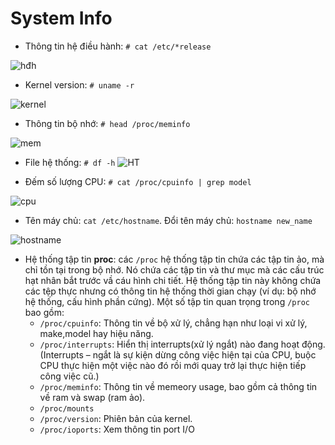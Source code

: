 # System Info
- Thông tin hệ điều hành: `# cat /etc/*release`

![hđh](https://f5-zpcloud.zdn.vn/7247237234733165834/bb177a0fccae07f05ebf.jpg)

- Kernel version: `# uname -r`

![kernel](https://f5-zpcloud.zdn.vn/2519204668138834955/70826654d5f51eab47e4.jpg)

- Thông tin bộ nhớ: `# head /proc/meminfo`

![mem](https://f4-zpcloud.zdn.vn/274703644576068334/67d7f6245b8590dbc994.jpg)

- File hệ thống: `# df -h`
![HT](https://f4-zpcloud.zdn.vn/2406618662968936198/0fc4a28e052fce71973e.jpg)

- Đếm số lượng CPU: `# cat /proc/cpuinfo | grep model`

![cpu](https://f4-zpcloud.zdn.vn/6623152924029058884/74a3adf90c58c7069e49.jpg)

- Tên máy chủ: `cat /etc/hostname`. Đổi tên máy chủ: `hostname new_name`

![hostname](https://f4-zpcloud.zdn.vn/8240657023440047752/25166505e7a92cf775b8.jpg)

- Hệ thống tập tin **proc**: các `/proc`
hệ thống tập tin chứa các tập tin ảo, mà chỉ tồn tại trong bộ nhớ. Nó chứa các tập tin và thư mục mà các cấu trúc hạt nhân bắt trước vầ cáu hình chi tiết. Hệ thống tập tin này không chứa các tệp thực nhưng có thông tin hệ thống thời gian chạy (ví dụ: bộ nhớ hệ thống, cấu hình phần cứng). Một số tập tin quan trọng trong `/proc` bao gồm:
  - `/proc/cpuinfo`: Thông tin về bộ xử lý, chẳng hạn như loại vi xử lý, make,model hay hiệu năng.
  - `/proc/interrupts`: Hiển thị interrupts(xử lý ngắt) nào đang hoạt động.(Interrupts – ngắt là sự kiện dừng công việc hiện tại của CPU, buộc CPU thực hiện một việc nào đó rồi mới quay trở lại thực hiện tiếp công việc cũ.)
  - `/proc/meminfo`: Thông tin về memeory usage, bao gồm cả thông tin về ram và swap (ram ảo).
  - `/proc/mounts`
  - `/proc/version`: Phiên bản của kernel.
  - `/proc/ioports`: Xem thông tin port I/O
